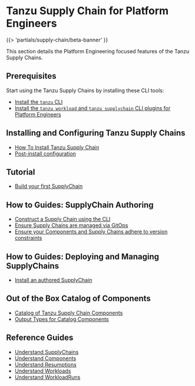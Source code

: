 # Tanzu Supply Chain for Platform Engineers

{{> 'partials/supply-chain/beta-banner' }}

This section details the Platform Engineering focused features of the Tanzu Supply Chains.

## Prerequisites
Start using the Tanzu Supply Chains by installing these CLI tools:

* [Install the `tanzu` CLI](../../install-tanzu-cli.hbs.md#install-the-tanzu-cli)
* [Install the `tanzu workload` and `tanzu supplychain` CLI plugins for Platform Engineers](./how-to/install-the-cli.hbs.md)

## Installing and Configuring Tanzu Supply Chains

* [How To Install Tanzu Supply Chain](./how-to/installing-supply-chain/about.hbs.md)
* [Post-install configuration](./how-to/installing-supply-chain/post-install-configuration.hbs.md)

## Tutorial

* [Build your first SupplyChain](./tutorials/my-first-supply-chain.hbs.md)

## How to Guides: SupplyChain Authoring

* [Construct a Supply Chain using the CLI](./how-to/supply-chain-authoring/construct-with-cli.hbs.md)
* [Ensure Supply Chains are managed via GitOps](./how-to/supply-chain-authoring/gitops.hbs.md)
* [Ensure your Components and Supply Chains adhere to version constraints](./how-to/supply-chain-authoring/version-control.hbs.md)

## How to Guides: Deploying and Managing SupplyChains

* [Install an authored SupplyChain](./how-to/deploying-supply-chains/install.hbs.md)

## Out of the Box Catalog of Components

* [Catalog of Tanzu Supply Chain Components](./../reference/catalog/about.hbs.md)
* [Output Types for Catalog Components](./../reference/catalog/output-types.hbs.md)

## Reference Guides

* [Understand SupplyChains](./explanation/supply-chains.hbs.md)
* [Understand Components](./explanation/components.hbs.md)
* [Understand Resumptions](./explanation/resumptions.hbs.md)
* [Understand Workloads](./explanation/workloads.hbs.md)
* [Understand WorkloadRuns](./explanation/workload-runs.hbs.md)
